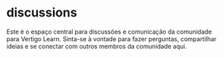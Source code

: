 # discussions
Este é o espaço central para discussões e comunicação da comunidade para Vertigo Learn. Sinta-se à vontade para fazer perguntas, compartilhar ideias e se conectar com outros membros da comunidade aqui.
